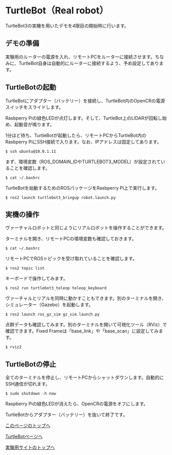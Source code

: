 # TurtleBot（Real robot）
TurtleBot3の実機を用いたデモを4限目の開始時に行います。

## デモの準備
実験用のルーターの電源を入れ、リモートPCをルーターに接続させます。ちなみに、TurtleBot自身は自動的にルーターに接続するよう、予め設定してあります。

## TurtleBotの起動
TurtleBotにアダプター（バッテリー）を接続し、TurtleBot内のOpenCRの電源スイッチをスライドします。

Rasbperry Piの緑色LEDが点灯します。そして、TurtleBot上のLIDARが回転し始め、起動音が鳴ります。

1分ほど待ち、TurtleBotが起動したら、リモートPCからTurtleBot内のRasbperry PiにSSH接続で入ります。なお、IPアドレスは固定してあります。
```
$ ssh ubuntu@10.0.1.11
```

まず、環境変数（ROS_DOMAIN_IDやTURTLEBOT3_MODEL）が設定されていることを確認します。
```
$ cat ~/.bashrc
```

TurtleBotを始動するためのROSパッケージをRasbperry Pi上で実行します。
```
$ ros2 launch turtlebot3_bringup robot.launch.py
```

## 実機の操作
ヴァーチャルロボットと同じようにリアルロボットを操作することができます。

ターミナルを開き、リモートPCの環境変数も確認しておきます。
```
$ cat ~/.bashrc
```

リモートPCでROSトピックを受け取れていることを確認します。
```
$ ros2 topic list
```

キーボードで操作してみます。
```
$ ros2 run turtlebot3_teleop teleop_keyboard
```

ヴァーチャルとリアルを同時に動かすこともできます。別のターミナルを開き、シミュレーター（Gazebo）を起動します。
```
$ ros2 launch ros_gz_sim gz_sim.launch.py
```

点群データも確認してみます。別のターミナルを開いて可視化ツール（RViz）で確認できます。Fixed Frameは「base_link」や「base_scan」に設定してみます。
```
$ rviz2
```

## TurtleBotの停止
全てのターミナルを停止し、リモートPCからシャットダウンします。自動的にSSH通信が切れます。
```
$ sudo shutdown -h now
```

Raspberry Piの緑色LEDが消えたら、OpenCRの電源をオフにします。

TurtleBotからアダプター（バッテリー）を抜いて終了です。

[このページのトップへ](#)

[TurtleBotページへ](https://stl-apu.github.io/laboratory_experiments/ros_turtlebot)

[実験用サイトのトップへ](https://stl-apu.github.io/laboratory_experiments/)

